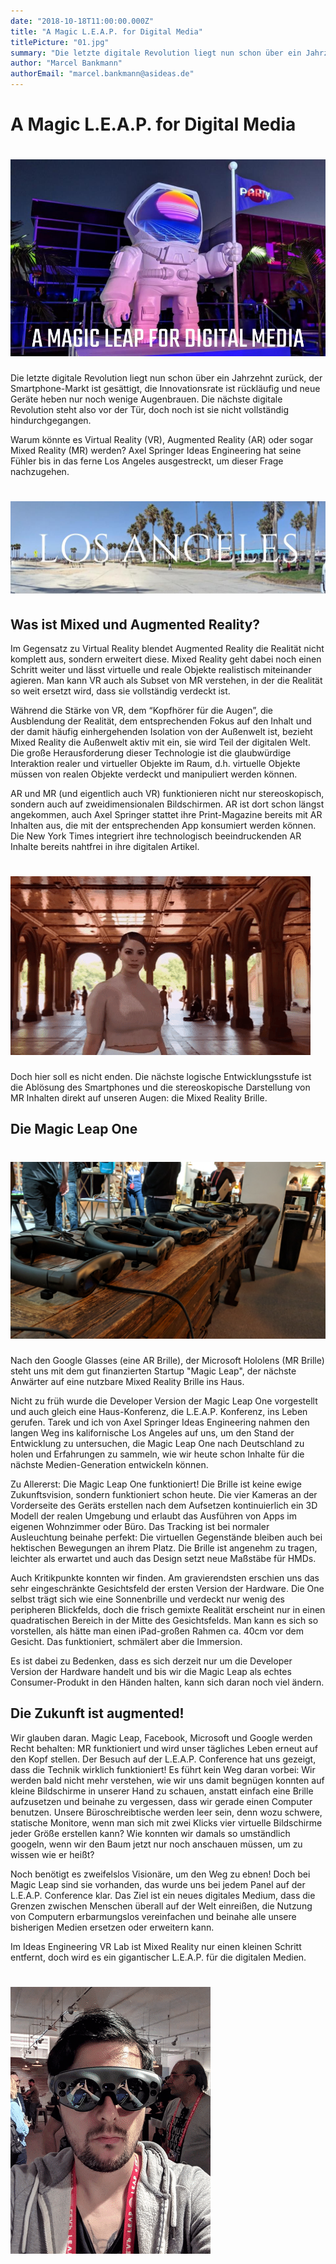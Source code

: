 ```yaml
---
date: "2018-10-18T11:00:00.000Z"
title: "A Magic L.E.A.P. for Digital Media"
titlePicture: "01.jpg"
summary: "Die letzte digitale Revolution liegt nun schon über ein Jahrzehnt zurück, der Smartphone-Markt ist gesättigt, die Innovationsrate ist rückläufig und neue Geräte heben nur noch wenige Augenbrauen. Die nächste digitale Revolution steht also vor der Tür..."
author: "Marcel Bankmann"
authorEmail: "marcel.bankmann@asideas.de"
---
```

# A Magic L.E.A.P. for Digital Media
# ![01](01.jpg)
Die letzte digitale Revolution liegt nun schon über ein Jahrzehnt zurück, der Smartphone-Markt ist gesättigt, die Innovationsrate ist rückläufig und neue Geräte heben nur noch wenige Augenbrauen. Die nächste digitale Revolution steht also vor der Tür, doch noch ist sie nicht vollständig hindurchgegangen.

Warum könnte es Virtual Reality (VR), Augmented Reality (AR) oder sogar Mixed Reality (MR) werden? Axel Springer Ideas Engineering hat seine Fühler bis in das ferne Los Angeles ausgestreckt, um dieser Frage nachzugehen.

# ![02](02.jpg)

## Was ist Mixed und Augmented Reality?
Im Gegensatz zu Virtual Reality blendet Augmented Reality die Realität nicht komplett aus, sondern erweitert diese. Mixed Reality geht dabei noch einen Schritt weiter und lässt virtuelle und reale Objekte realistisch miteinander agieren. Man kann VR auch als Subset von MR verstehen, in der die Realität so weit ersetzt wird, dass sie vollständig verdeckt ist.

Während die Stärke von VR, dem “Kopfhörer für die Augen”, die Ausblendung der Realität, dem entsprechenden Fokus auf den Inhalt und der damit häufig einhergehenden Isolation von der Außenwelt ist, bezieht Mixed Reality die Außenwelt aktiv mit ein, sie wird Teil der digitalen Welt. Die große Herausforderung dieser Technologie ist die glaubwürdige Interaktion realer und virtueller Objekte im Raum, d.h. virtuelle Objekte müssen von realen Objekte verdeckt und manipuliert werden können.

AR und MR (und eigentlich auch VR) funktionieren nicht nur stereoskopisch, sondern auch auf zweidimensionalen Bildschirmen. AR ist dort schon längst angekommen, auch Axel Springer stattet ihre Print-Magazine bereits mit AR Inhalten aus, die mit der entsprechenden App konsumiert werden können. Die New York Times integriert ihre technologisch beeindruckenden AR Inhalte bereits nahtfrei in ihre digitalen Artikel.

# ![03](03.gif)

Doch hier soll es nicht enden.
Die nächste logische Entwicklungsstufe ist die Ablösung des Smartphones und die stereoskopische Darstellung von MR Inhalten direkt auf unseren Augen: die Mixed Reality Brille.
 
## Die Magic Leap One
# ![04](04.jpg)
Nach den Google Glasses (eine AR Brille), der Microsoft Hololens (MR Brille) steht uns mit dem gut finanzierten Startup "Magic Leap", der nächste Anwärter auf eine nutzbare Mixed Reality Brille ins Haus.

Nicht zu früh wurde die Developer Version der Magic Leap One vorgestellt und auch gleich eine Haus-Konferenz, die L.E.A.P. Konferenz, ins Leben gerufen. Tarek und ich von Axel Springer Ideas Engineering nahmen den langen Weg ins kalifornische Los Angeles auf uns, um den Stand der Entwicklung zu untersuchen, die Magic Leap One nach Deutschland zu holen und Erfahrungen zu sammeln, wie wir heute schon Inhalte für die nächste Medien-Generation entwickeln können.

Zu Allererst: Die Magic Leap One funktioniert! Die Brille ist keine ewige Zukunftsvision, sondern funktioniert schon heute. Die vier Kameras an der Vorderseite des Geräts erstellen nach dem Aufsetzen kontinuierlich ein 3D Modell der realen Umgebung und erlaubt das Ausführen von Apps im eigenen Wohnzimmer oder Büro. Das Tracking ist bei normaler Ausleuchtung beinahe perfekt: Die virtuellen Gegenstände bleiben auch bei hektischen Bewegungen an ihrem Platz. Die Brille ist angenehm zu tragen, leichter als erwartet und auch das Design setzt neue Maßstäbe für HMDs.

Auch Kritikpunkte konnten wir finden. Am gravierendsten erschien uns das sehr eingeschränkte Gesichtsfeld der ersten Version der Hardware. Die One selbst trägt sich wie eine Sonnenbrille und verdeckt nur wenig des peripheren Blickfelds, doch die frisch gemixte Realität erscheint nur in einen quadratischen Bereich in der Mitte des Gesichtsfelds. Man kann es sich so vorstellen, als hätte man einen iPad-großen Rahmen ca. 40cm vor dem Gesicht. Das funktioniert, schmälert aber die Immersion.

Es ist dabei zu Bedenken, dass es sich derzeit nur um die Developer Version der Hardware handelt und bis wir die Magic Leap als echtes Consumer-Produkt in den Händen halten, kann sich daran noch viel ändern.

## Die Zukunft ist augmented!
Wir glauben daran. Magic Leap, Facebook, Microsoft und Google werden Recht behalten: MR funktioniert und wird unser tägliches Leben erneut auf den Kopf stellen. Der Besuch auf der L.E.A.P. Conference hat uns gezeigt, dass die Technik wirklich funktioniert! Es führt kein Weg daran vorbei: Wir werden bald nicht mehr verstehen, wie wir uns damit begnügen konnten auf kleine Bildschirme in unserer Hand zu schauen, anstatt einfach eine Brille aufzusetzen und beinahe zu vergessen, dass wir gerade einen Computer benutzen. Unsere Büroschreibtische werden leer sein, denn wozu schwere, statische Monitore, wenn man sich mit zwei Klicks vier virtuelle Bildschirme jeder Größe erstellen kann? Wie konnten wir damals so umständlich googeln, wenn wir den Baum jetzt nur noch anschauen müssen, um zu wissen wie er heißt?

Noch benötigt es zweifelslos Visionäre, um den Weg zu ebnen! Doch bei Magic Leap sind sie vorhanden, das wurde uns bei jedem Panel auf der L.E.A.P. Conference klar. Das Ziel ist ein neues digitales Medium, dass die Grenzen zwischen Menschen überall auf der Welt einreißen, die Nutzung von Computern erbarmungslos vereinfachen und beinahe alle unsere bisherigen Medien ersetzen oder erweitern kann.

Im Ideas Engineering VR Lab ist Mixed Reality nur einen kleinen Schritt entfernt, doch wird es ein gigantischer L.E.A.P. für die digitalen Medien.

# ![05](05.gif)
